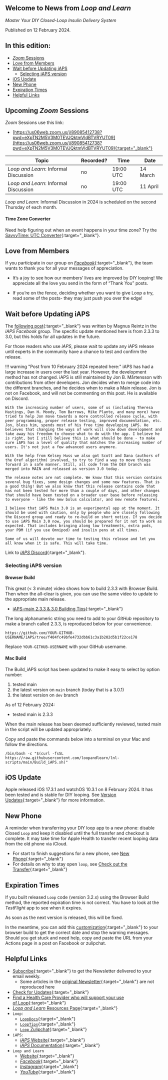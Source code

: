 ## Welcome to News from&nbsp;_<span translate="no">Loop and Learn</span>_

_Master Your DIY Closed-Loop Insulin Delivery System_

Published on 12 February 2024.

## In this edition:

* [*Zoom* Sessions](#upcoming-zoom-sessions)
* [Love from Members](#love-from-members)
* [Wait before Updating iAPS](#wait-before-updating-iaps)
    * [Selecting iAPS version](#selecting-iaps-version)
* [iOS Update](#ios-update)
* [New Phone](#new-phone)
* [Expiration Times](#expiration-times)
* [Helpful Links](#helpful-links)

## Upcoming *Zoom* Sessions

*Zoom* Sessions use this link:

* [https://us06web.zoom.us/j/89085412738?pwd=eXpTN2M5V3M0TEVJQktmVldBTVRYUT09](https://us06web.zoom.us/j/89085412738?pwd=eXpTN2M5V3M0TEVJQktmVldBTVRYUT09){:target="_blank"}

| Topic | Recorded? | Time | Date |
| - | - | - | - |
| _<span translate="no">Loop and Learn</span>_: Informal Discussion | no | 19:00 UTC | 14 March |
| _<span translate="no">Loop and Learn</span>_: Informal Discussion | no | 19:00 UTC | 11 April |

_<span translate="no">Loop and Learn</span>_: Informal Discussion in 2024 is scheduled on the second Thursday of each month.

#### Time Zone Converter

Need help figuring out when an event happens in your time zone? Try the [SavvyTime: UTC Converter](https://savvytime.com/converter/utc){:target="_blank"}.

## Love from Members

If you participate in our group on [*Facebook*](https://www.facebook.com/groups/LOOPandLEARN){:target="_blank"}, the team wants to thank you for all your messages of appreciation. 

* It’s a joy to see how our members’ lives are improved by DIY looping! We appreciate all the love you send in the form of “Thank You” posts.

* If you’re on the fence, deciding whether you want to give Loop a try, read some of the  posts- they may just push you over the edge!

## Wait before Updating iAPS

The [following post](https://www.facebook.com/groups/1351938092206709/posts/1534888703911646/){:target="_blank"} was written by Magnus Reintz in the *iAPS* *Facebook* group. The specific update mentioned here is from 2.3.3 to 3.0, but this holds for all updates in the future.

For those readers who use *iAPS*, please wait to update any iAPS release until experts in the community have a chance to test and confirm the release.

!!! warning "Post from 10 February 2024 repeated here:"
    iAPS has had a large increase in users over the last year. However, the development method has not changed. iAPS is still maintained by Jon B. Mårtensson with contributions from other developers. Jon decides when to merge code into the different branches, and he decides when to make a Main release. Jon is not on Facebook, and will not be commenting on this post. He is available on Discord.

    With the increasing number of users, some of us (including Theresa Hastings, Dan H. Moody, Tom Barrows, Mike Plante, and many more) have tried to help Jon move towards a more controlled release cycle, with peer programming, proper release testing, improved documentation, etc. Jon, bless him, spends most of his free time developing iAPS. He believes that changing the ways of work will slow down development and take away his freedom to choose what to do with the app. I believe he is right, but I still believe this is what should be done - to make sure iAPS has a level of quality that matches the increasing number of users. It's not just a few advanced users anymore.

    With the help from Kelsey Huss we also got Scott and Dana (authors of the Oref algorithm) involved, to try to find a way to move things forward in a safe manner. Still, all code from the DEV branch was merged into MAIN and released as version 3.0 today.

    The release notes are not complete. We know that this version contains several bug fixes, some design changes and some new features. That is a good thing! But we also know that this release contains code that has not been tested for more than a couple of days, and other changes that should have been tested on a broader user base before releasing to everyone - like the new bolus calculator, and new remote features.

    I believe that iAPS Main 3.0 is an experimental app at the moment. It should be used with caution, only by people who are closely following the Discord group and ready to re-build on short notice. If you decide to use iAPS Main 3.0 now, you should be prepared for it not to work as expected. That includes bringing along low treatments, extra pods, your PDM (if you use Omnipod) and insulin pens at all times.

    Some of us will devote our time to testing this release and let you all know when it is safe. This will take time.

 Link to [*iAPS* Discord](https://discord.gg/ptkk2Y264Z){:target="_blank"}.

### Selecting iAPS version

#### Browser Build

This great (< 3 minute) video shows how to build 2.3.3 with Browser Build. Then when the all-clear is given, you can use the same video to update to the appropriate main release.

* [iAPS-main 2.3.3 & 3.0 Building Tips](https://www.youtube.com/watch?v=bT1YXsgyxMY&t=3s){:target="_blank"}

The long alphanumeric string you need to add to your *GitHub* repository to make a branch called 2.3.3, is reproduced below for your convenience.

``` { .bash .copy title="Copy and Paste to select commit for iAPS 2.3.3" }
https://github.com/YOUR-GITHUB-USERNAME/iAPS/tree/f404fc49bfe4732dbb61c3a1b202d5b1f22ce178
```

Replace `YOUR-GITHUB-USERNAME` with your GitHub username. 

#### Mac Build

The Build_iAPS script has been updated to make it easy to select by option number:

1. tested main
2. the latest version on `main` branch (today that is a 3.0.1)
3. the latest version on  `dev` branch

As of 12 February 2024:

* tested main is 2.3.3

When the main release has been deemed sufficiently reviewed, tested main in the script will be updated appropriately.

Copy and paste the commands below into a terminal on your Mac and follow the directions.

``` { .bash .copy title="Copy and Paste to start the Build iAPS Script" }
/bin/bash -c "$(curl -fsSL https://raw.githubusercontent.com/loopandlearn/lnl-scripts/main/Build_iAPS.sh)"
```

## iOS Update

Apple released iOS 17.3.1 and watchOS 10.3.1 on 8 February 2024. It has been tested and is stable for DIY looping. See [Version Updates](https://www.loopandlearn.org/version-updates/){:target="_blank"} for more information.

## New Phone

A reminder when transferring your DIY loop app to a new phone: disable Closed `Loop` and keep it disabled until the full transfer and checkout is complete. It may take time for Apple Health to transfer recent looping data from the old phone via iCloud. 

* For start to finish suggestions for a new phone, see [New Phone](https://loopkit.github.io/loopdocs/faqs/new-phone.md){:target="_blank"}
* For details on why to stay open `loop`, see [Check out the Transfer](https://loopkit.github.io/loopdocs/faqs/new-phone.md#check-out-the-transfer){:target="_blank"}

## Expiration Times

If you built released `Loop` code (version 3.2.x) using the Browser Build method, the reported expiration time is not correct. You have to look at the *TestFlight* app to see when it expires. 

As soon as the next version is released, this will be fixed. 

In the meantime, you can add this [customization](https://www.loopandlearn.org/custom-code/#tf-expire){:target="_blank"} to your browser build to get the correct date and stop the warning messages. Should you get stuck and need help, copy and paste the URL from your Actions page in a post on Facebook or zulipchat.

## Helpful Links

* [Subscribe](https://www.loopandlearn.org/newsletter-signup/){:target="_blank"} to get the Newsletter delivered to your email weekly.
    * Some articles in the [original Newsletter](https://www.loopandlearn.org/2022/10/19/loop-and-learn-newsletter/){:target="_blank"} are not reproduced here
* [Check for Updates](https://www.loopandlearn.org/version-updates/){:target="_blank"}
* [Find a Health Care Provider who will support your use of&nbsp;<span translate="no">Loop</span>](https://www.loopandlearn.org/hcp-recommendations/){:target="_blank"}
* [_<span translate="no">Loop and Learn</span>_&nbsp;Resources Page](https://www.loopandlearn.org/resources/){:target="_blank"}
* <code>Loop</code>:
    * [`LoopDocs`](https://loopkit.github.io/loopdocs/){:target="_blank"}
    * [`LoopTips`](https://loopkit.github.io/looptips/){:target="_blank"}
    * [`Loop` Zulipchat](https://loop.zulipchat.com/){:target="_blank"}
* <code>iAPS</code>:
    * [*iAPS* Website](https://www.iaps-app.org/){:target="_blank"}
    * [*iAPS* Documentation](http://iapsdocs.org/){:target="_blank"}
* <code>Loop and Learn</code>
    * [Website](https://www.loopandlearn.org/){:target="_blank"}
    * [*Facebook*](https://www.facebook.com/groups/LOOPandLEARN){:target="_blank"}
    * [*Instagram*](https://www.instagram.com/loopandlearn/){:target="_blank"}
    * [*YouTube*](https://www.youtube.com/c/loopandlearn){:target="_blank"}
